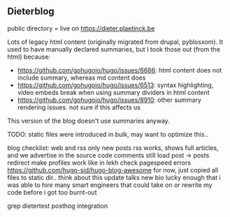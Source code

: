 ## Dieterblog

public directory = live on https://dieter.plaetinck.be

Lots of legacy html content (originally migrated from drupal, pyblosxom). It used to have manually declared summaries, but I took those out (from the html) because:

* https://github.com/gohugoio/hugo/issues/6686: html content does not include summary, whereas md content does
* https://github.com/gohugoio/hugo/issues/6513: syntax highlighting, video embeds break when using summary dividers in html content
* https://github.com/gohugoio/hugo/issues/8910: other summary rendering issues. not sure if this affects us

This version of the blog doesn't use summaries anyway.

TODO: static files were introduced in bulk, may want to optimize this..
 
 blog checklist:
	web and rss only new posts
	rss works, shows full articles, and we advertise in the source code
	comments still load
	post -> posts redirect
	make profiles work like in lekh
	check pagespeed errors https://github.com/hugo-sid/hugo-blog-awesome
	for now, just copied all files to static dir.. think about this
	update talks
new bio
lucky enough that i was able to hire many smart engineers that could take on or rewrite my code before i got too burnt-out

grep dietertest
posthog integration